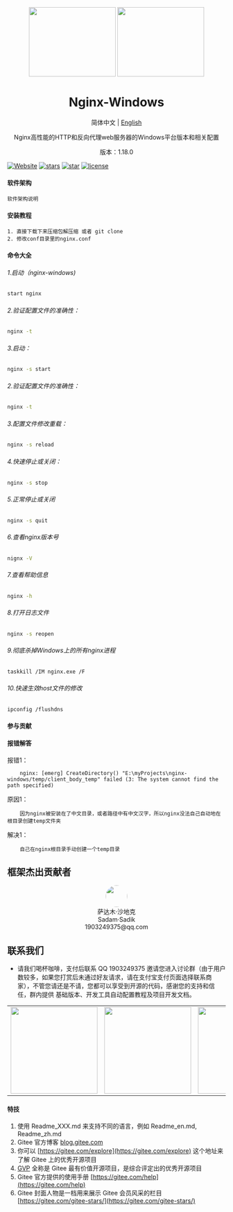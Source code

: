 <div align="center">
<img width="200" height="160" src="https://gimg2.baidu.com/image_search/src=http%3A%2F%2F5b0988e595225.cdn.sohucs.com%2Fimages%2F20171106%2F6ee4bf83716845c1bf72455b42f5b88b.jpeg&refer=http%3A%2F%2F5b0988e595225.cdn.sohucs.com&app=2002&size=f9999,10000&q=a80&n=0&g=0n&fmt=jpeg?sec=1639213528&t=2f0f5b0bf8ec843a03633aea29cdf5f6"/>
<img width="200" height="160" src="https://gimg2.baidu.com/image_search/src=http%3A%2F%2Fpic.51yuansu.com%2Fpic3%2Fcover%2F03%2F65%2F24%2F5bdff5304ed51_610.jpg&refer=http%3A%2F%2Fpic.51yuansu.com&app=2002&size=f9999,10000&q=a80&n=0&g=0n&fmt=jpeg?sec=1639213705&t=b4fce45be9cd7a1fc9a58079fadc1a4b"/>

# Nginx-Windows
简体中文 |  [English](./README.en.md)
<p>Nginx高性能的HTTP和反向代理web服务器的Windows平台版本和相关配置</p>
<p>版本：1.18.0</p>
</div>

[![Website](<https://img.shields.io/badge/ good luck - vue admin beautiful -blue?style=flat-square>)](https://gitee.com/sadam98/nginx-windows)
[![stars](https://img.shields.io/github/stars/chuzhixin/vue-admin-beautiful?style=flat-square&logo=GitHub)](https://gitee.com/sadam98/nginx-windows)
[![star](https://gitee.com/chu1204505056/vue-admin-beautiful/badge/star.svg?theme=gray)](https://gitee.com/sadam98/nginx-windows)
[![license](https://img.shields.io/github/license/chuzhixin/vue-admin-beautiful?style=flat-square)](https://gitee.com/sadam98/nginx-windows/blob/master/LICENSE)


#### 软件架构

    软件架构说明


#### 安装教程

    1. 直接下载下来压缩包解压缩 或者 git clone
    2. 修改conf目录里的nginx.conf

#### 命令大全
###### 1.启动（nginx-windows)
```bash
start nginx
```
###### 2.验证配置文件的准确性：
```bash
nginx -t
```
###### 3.启动：
```bash
nginx -s start
```
###### 2.验证配置文件的准确性：
```bash
nginx -t
```
###### 3.配置文件修改重载：
```bash
nginx -s reload
```
###### 4.快速停止或关闭：
```bash
nginx -s stop
```
###### 5.正常停止或关闭
```bash
nginx -s quit
```
###### 6.查看nginx版本号
```bash
nignx -V
```
###### 7.查看帮助信息
```bash
nginx -h
```
###### 8.打开日志文件
```bash
nginx -s reopen
```
###### 9.彻底杀掉Windows上的所有nginx进程
```bash
taskkill /IM nginx.exe /F
```
###### 10.快速生效host文件的修改
```bash
ipconfig /flushdns
```



#### 参与贡献



#### 报错解答
报错1：

        nginx: [emerg] CreateDirectory() "E:\myProjects\nginx-windows/temp/client_body_temp" failed (3: The system cannot find the path specified)
原因1：

        因为nginx被安装在了中文目录，或者路径中有中文汉字，所以nginx没法自己自动地在根目录创建temp文件夹

解决1：

        自己在nginx根目录手动创建一个temp目录
## 框架杰出贡献者
<div align="center">
    <a href="https://gitee.com/sadam98" target="_blank">
    <img width="50px" style="border-radius:999px" src="https://portrait.gitee.com/uploads/avatars/user/1882/5648408_sadam98_1580052770.png!avatar200"/>
    </a>
    <div>萨达木·沙地克</div>
    <div>Sadam·Sadik</div>
    <div>1903249375@qq.com</div>
</div>

## 联系我们

- 请我们喝杯咖啡，支付后联系 QQ 1903249375 邀请您进入讨论群（由于用户数较多，如果您打赏后未通过好友请求，请在支付宝支付页面选择联系商家），不管您请还是不请，您都可以享受到开源的代码，感谢您的支持和信任，群内提供
基础版本、开发工具自动配置教程及项目开发文档。

<table>
<tr>
<!-- <td>
<img width="200px" src="https://gitee.com/chu1204505056/image/raw/master/qq_group/hbm.jpg">
</td> -->
<td>
<img width="200px" src="http://59.110.225.84/static/sdm/qr_qq.png">
</td>
<td>
<img width="200px" src="http://59.110.225.84/static/sdm/qr_alipay.png">
</td>
<td>
<img width="200px" src="http://59.110.225.84/static/sdm/qr_wechat.png">
</td>
</tr>
</table>

#### 特技

1.  使用 Readme\_XXX.md 来支持不同的语言，例如 Readme\_en.md, Readme\_zh.md
2.  Gitee 官方博客 [blog.gitee.com](https://blog.gitee.com)
3.  你可以 [https://gitee.com/explore](https://gitee.com/explore) 这个地址来了解 Gitee 上的优秀开源项目
4.  [GVP](https://gitee.com/gvp) 全称是 Gitee 最有价值开源项目，是综合评定出的优秀开源项目
5.  Gitee 官方提供的使用手册 [https://gitee.com/help](https://gitee.com/help)
6.  Gitee 封面人物是一档用来展示 Gitee 会员风采的栏目 [https://gitee.com/gitee-stars/](https://gitee.com/gitee-stars/)
